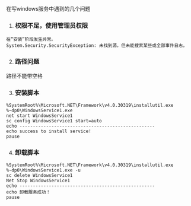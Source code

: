 在写windows服务中遇到的几个问题

1. ### 权限不足，使用管理员权限

```
在“安装”阶段发生异常。
System.Security.SecurityException: 未找到源，但未能搜索某些或全部事件日志。
```

2. ### 路径问题

路径不能带空格

3. ### 安装脚本

```
%SystemRoot%\Microsoft.NET\Framework\v4.0.30319\installutil.exe %~dp0\WindowsService1.exe
net start WindowsService1
sc config WindowsService1 start=auto
echo ---------------------------------------------------
echo success to install service!
pause
```

4. ### 卸载脚本

```
%SystemRoot%\Microsoft.NET\Framework\v4.0.30319\installutil.exe %~dp0\WindowsService1.exe -u
sc delete WindowsService1
Net Stop WindowsService1
echo ---------------------------------------------------
echo 卸载服务成功！
pause
```

